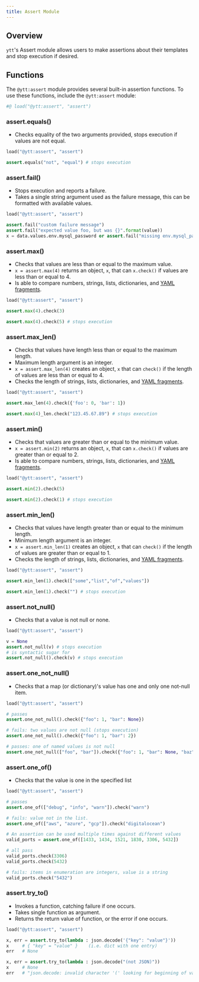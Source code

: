 ```yaml
---
title: Assert Module
---
```


## Overview

`ytt`'s Assert module allows users to make assertions about their templates and stop execution if desired. 

## Functions

The `@ytt:assert` module provides several built-in assertion functions.
To use these functions, include the `@ytt:assert` module:

```python
#@ load("@ytt:assert", "assert")
```

### assert.equals()
 - Checks equality of the two arguments provided, stops execution if values are not equal.
```python
load("@ytt:assert", "assert")

assert.equals("not", "equal") # stops execution
```

### assert.fail()
- Stops execution and reports a failure.
- Takes a single string argument used as the failure message, this can be formatted with available values.
```python
load("@ytt:assert", "assert")

assert.fail("custom failure message")
assert.fail("expected value foo, but was {}".format(value))
x = data.values.env.mysql_password or assert.fail("missing env.mysql_password")
```

### assert.max()

- Checks that values are less than or equal to the maximum value.
- `x = assert.max(4)` returns an object, `x`, that can `x.check()` if values are less than or equal to 4.
- Is able to compare numbers, strings, lists, dictionaries, and [YAML fragments](lang-ref-yaml-fragment).
```python
load("@ytt:assert", "assert")

assert.max(4).check(3)

assert.max(4).check(5) # stops execution
```

### assert.max_len()

- Checks that values have length less than or equal to the maximum length.
- Maximum length argument is an integer.
- `x = assert.max_len(4)` creates an object, `x` that can `check()` if the length of values are less than or equal to 4.
- Checks the length of strings, lists, dictionaries, and [YAML fragments](lang-ref-yaml-fragment).
```python
load("@ytt:assert", "assert")

assert.max_len(4).check({'foo': 0, 'bar': 1})

assert.max(4)_len.check("123.45.67.89") # stops execution
```

### assert.min()

- Checks that values are greater than or equal to the minimum value.
- `x = assert.min(2)` returns an object, `x`, that can `x.check()` if values are greater than or equal to 2.
- Is able to compare numbers, strings, lists, dictionaries, and [YAML fragments](lang-ref-yaml-fragment).
```python
load("@ytt:assert", "assert")

assert.min(2).check(5)

assert.min(2).check(1) # stops execution
```

### assert.min_len()

 - Checks that values have length greater than or equal to the minimum length.
 - Minimum length argument is an integer. 
 - `x = assert.min_len(1)` creates an object, `x` that can `check()` if the length of values are greater than or equal to 1.
 - Checks the length of strings, lists, dictionaries, and [YAML fragments](lang-ref-yaml-fragment).
```python
load("@ytt:assert", "assert")

assert.min_len(1).check(["some","list","of","values"])

assert.min_len(1).check("") # stops execution
```

### assert.not_null()

 - Checks that a value is not null or none.
```python
load("@ytt:assert", "assert")

v = None
assert.not_null(v) # stops execution
# is syntactic sugar for
assert.not_null().check(v) # stops execution
```

### assert.one_not_null()

- Checks that a map (or dictionary)'s value has one and only one not-null item.
```python
load("@ytt:assert", "assert")

# passes
assert.one_not_null().check({"foo": 1, "bar": None})

# fails: two values are not null (stops execution)
assert.one_not_null().check({"foo": 1, "bar": 2})

# passes: one of named values is not null
assert.one_not_null(["foo", "bar"]).check({"foo": 1, "bar": None, "baz": 3})
```

### assert.one_of()

- Checks that the value is one in the specified list
```python
load("@ytt:assert", "assert")

# passes
assert.one_of(["debug", "info", "warn"]).check("warn")

# fails: value not in the list.
assert.one_of(["aws", "azure", "gcp"]).check("digitalocean")

# An assertion can be used multiple times against different values
valid_ports = assert.one_of([1433, 1434, 1521, 1830, 3306, 5432])

# all pass
valid_ports.check(3306)
valid_ports.check(5432)

# fails: items in enumeration are integers, value is a string
valid_ports.check("5432")
```

### assert.try_to()
- Invokes a function, catching failure if one occurs.
- Takes single function as argument.
- Returns the return value of function, or the error if one occurs.
```python
load("@ytt:assert", "assert")

x, err = assert.try_to(lambda : json.decode('{"key": "value"}'))
x     # { "key" = "value" }    (i.e. dict with one entry)
err   # None

x, err = assert.try_to(lambda : json.decode("(not JSON)"))
x     # None
err   # "json.decode: invalid character '(' looking for beginning of value"
```
